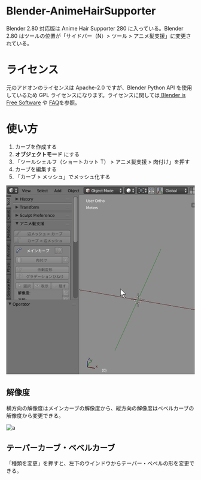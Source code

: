 # Blender-AnimeHairSupporter
Blender 2.80 対応版は Anime Hair Supporter 280 に入っている。Blender 2.80 はツールの位置が「サイドバー（N）> ツール > アニメ髪支援」に変更されている。  

# ライセンス
元のアドオンのライセンスは Apache-2.0 ですが、Blender Python API を使用しているため GPL ライセンスになります。ライセンスに関しては[ Blender is Free Software](https://code.blender.org/2019/06/blender-is-free-software/) や [FAQ](https://www.blender.org/support/faq/)を参照。

# 使い方
1. カーブを作成する
2. __オブジェクトモード__ にする
3. 「ツールシェルフ（ショートカット T） > アニメ髪支援 > 肉付け」を押す
4. カーブを編集する
5. 「カーブ > メッシュ」でメッシュ化する

![a](ahs-how-to-use.gif)

## 解像度
横方向の解像度はメインカーブの解像度から、縦方向の解像度はベベルカーブの解像度から変更できる。  

![a](SS.jpg)

## テーパーカーブ・ベベルカーブ
「種類を変更」を押すと、左下のウインドウからテーパー・ベベルの形を変更できる。
